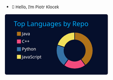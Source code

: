 - 👋 Hello, I’m Piotr Klocek

<svg xmlns="http://www.w3.org/2000/svg" width="340" height="200" viewBox="0 0 340 200"><style>* {
          font-family: 'Segoe UI', Ubuntu, "Helvetica Neue", Sans-Serif
        }</style><rect x="1" y="1" rx="5" ry="5" height="99%" width="99.41176470588235%" stroke="#000000" stroke-width="1" fill="#050f2c" stroke-opacity="0"></rect><text x="30" y="40" style="font-size: 22px; fill: #00aeff;">Top Languages by Repo</text><g transform="translate(0,40)"><g transform="translate(40,0)"><rect y="18" width="14" height="14" fill="#b07219" stroke="#050f2c" style="stroke-width: 1px;"></rect><rect y="43.2" width="14" height="14" fill="#f34b7d" stroke="#050f2c" style="stroke-width: 1px;"></rect><rect y="68.4" width="14" height="14" fill="#3572A5" stroke="#050f2c" style="stroke-width: 1px;"></rect><rect y="93.60000000000002" width="14" height="14" fill="#f1e05a" stroke="#050f2c" style="stroke-width: 1px;"></rect><text x="16.8" y="30" style="fill: #ffffff; font-size: 14px;">Java</text><text x="16.8" y="55.2" style="fill: #ffffff; font-size: 14px;">C++</text><text x="16.8" y="80.4" style="fill: #ffffff; font-size: 14px;">Python</text><text x="16.8" y="105.60000000000002" style="fill: #ffffff; font-size: 14px;">JavaScript</text></g><g transform="translate( 230, 80 )"><g class="arc"><path d="M3.67394039744206e-15,-60A60,60,0,0,1,35.26711513754839,48.54101966249685L20.57248383023656,28.31559480312316A35,35,0,0,0,2.1431318985078682e-15,-35Z" style="fill: #b07219; stroke-width: 2px;" stroke="#050f2c"></path></g><g class="arc"><path d="M35.26711513754839,48.54101966249685A60,60,0,0,1,-35.26711513754838,48.54101966249685L-20.572483830236557,28.31559480312316A35,35,0,0,0,20.57248383023656,28.31559480312316Z" style="fill: #f34b7d; stroke-width: 2px;" stroke="#050f2c"></path></g><g class="arc"><path d="M-35.26711513754838,48.54101966249685A60,60,0,0,1,-57.06339097770922,-18.541019662496836L-33.28697807033038,-10.815594803123155A35,35,0,0,0,-20.572483830236557,28.31559480312316Z" style="fill: #3572A5; stroke-width: 2px;" stroke="#050f2c"></path></g><g class="arc"><path d="M-57.06339097770922,-18.541019662496836A60,60,0,0,1,-1.1021821192326178e-14,-60L-6.429395695523604e-15,-35A35,35,0,0,0,-33.28697807033038,-10.815594803123155Z" style="fill: #f1e05a; stroke-width: 2px;" stroke="#050f2c"></path></g></g></g></svg>
